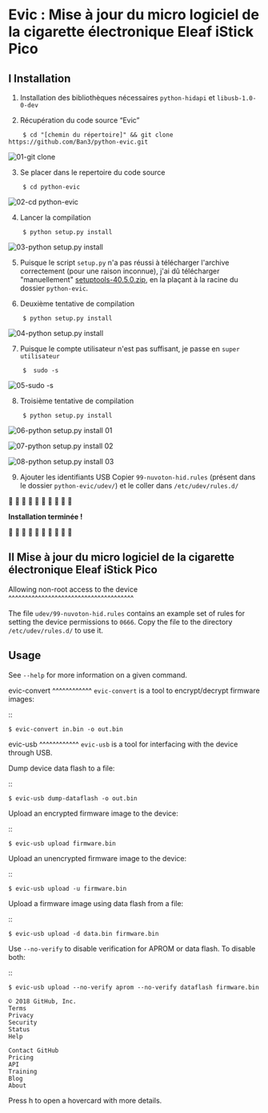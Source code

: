 # Evic : Mise à jour du micro logiciel de la cigarette électronique Eleaf iStick Pico

## I Installation

1) Installation des bibliothèques nécessaires ``python-hidapi`` et ``libusb-1.0-0-dev``

2) Récupération du code source “Evic”
```
    $ cd "[chemin du répertoire]" && git clone https://github.com/Ban3/python-evic.git
```
![01-git clone](https://raw.githubusercontent.com/KevinMinions/python-evic/master/.images/01-git%20clone.png)

3) Se placer dans le repertoire du code source
```
    $ cd python-evic
```
![02-cd python-evic](https://raw.githubusercontent.com/KevinMinions/python-evic/master/.images/02-cd%20python-evic.png)

4) Lancer la compilation
```
    $ python setup.py install
```
![03-python setup.py install](https://raw.githubusercontent.com/KevinMinions/python-evic/master/.images/03-python%20setup.py%20install.png)

5) Puisque le script ``setup.py`` n'a pas réussi à télécharger l'archive correctement (pour une raison inconnue), j'ai dû télécharger "manuellement" [setuptools-40.5.0.zip](https://pypi.python.org/packages/source/s/setuptools/setuptools-40.5.0.zip), en la plaçant à la racine du dossier ``python-evic``.

6) Deuxième tentative de compilation
```
    $ python setup.py install
```
![04-python setup.py install](https://raw.githubusercontent.com/KevinMinions/python-evic/master/.images/03bis-python%20setup.py%20install.png)

7) Puisque le compte utilisateur n'est pas suffisant, je passe en ``super utilisateur``
```
    $  sudo -s
```
![05-sudo -s](https://raw.githubusercontent.com/KevinMinions/python-evic/master/.images/05-sudo%20-s.png)

8) Troisième tentative de compilation
```
    $ python setup.py install
```
![06-python setup.py install 01](https://raw.githubusercontent.com/KevinMinions/python-evic/master/.images/06-python%20setup.py%20install%2001.png)

![07-python setup.py install 02](https://raw.githubusercontent.com/KevinMinions/python-evic/master/.images/07-python%20setup.py%20install%2002.png)

![08-python setup.py install 03](https://raw.githubusercontent.com/KevinMinions/python-evic/master/.images/08-python%20setup.py%20install%2003.png)

9) Ajouter les identifiants USB
Copier ``99-nuvoton-hid.rules`` (présent dans le dossier ``python-evic/udev/``) et le coller dans ``/etc/udev/rules.d/``

:hugs: :hugs: :hugs: :hugs: :hugs: :hugs: :hugs: :hugs: :hugs: :hugs:

**Installation terminée !**

:hugs: :hugs: :hugs: :hugs: :hugs: :hugs: :hugs: :hugs: :hugs: :hugs:


## II Mise à jour du micro logiciel de la cigarette électronique Eleaf iStick Pico













Allowing non-root access to the device
^^^^^^^^^^^^^^^^^^^^^^^^^^^^^^^^^^^^^^

The file ``udev/99-nuvoton-hid.rules`` contains an example set of rules for setting the device permissions to ``0666``.  Copy the file to the directory ``/etc/udev/rules.d/`` to use it.

Usage
-------
See  ``--help`` for more information on a given command.

evic-convert
^^^^^^^^^^^^
``evic-convert`` is a tool to encrypt/decrypt firmware images:

::

    $ evic-convert in.bin -o out.bin

evic-usb
^^^^^^^^^^^^
``evic-usb`` is a tool for interfacing with the device through USB.


Dump device data flash to a file:

::

    $ evic-usb dump-dataflash -o out.bin

Upload an encrypted firmware image to the device:

::

    $ evic-usb upload firmware.bin

Upload an unencrypted firmware image to the device:

::

    $ evic-usb upload -u firmware.bin

Upload a firmware image using data flash from a file:

::

    $ evic-usb upload -d data.bin firmware.bin

Use  ``--no-verify`` to disable verification for APROM or data flash. To disable both:

::

    $ evic-usb upload --no-verify aprom --no-verify dataflash firmware.bin

    © 2018 GitHub, Inc.
    Terms
    Privacy
    Security
    Status
    Help

    Contact GitHub
    Pricing
    API
    Training
    Blog
    About

Press h to open a hovercard with more details.
